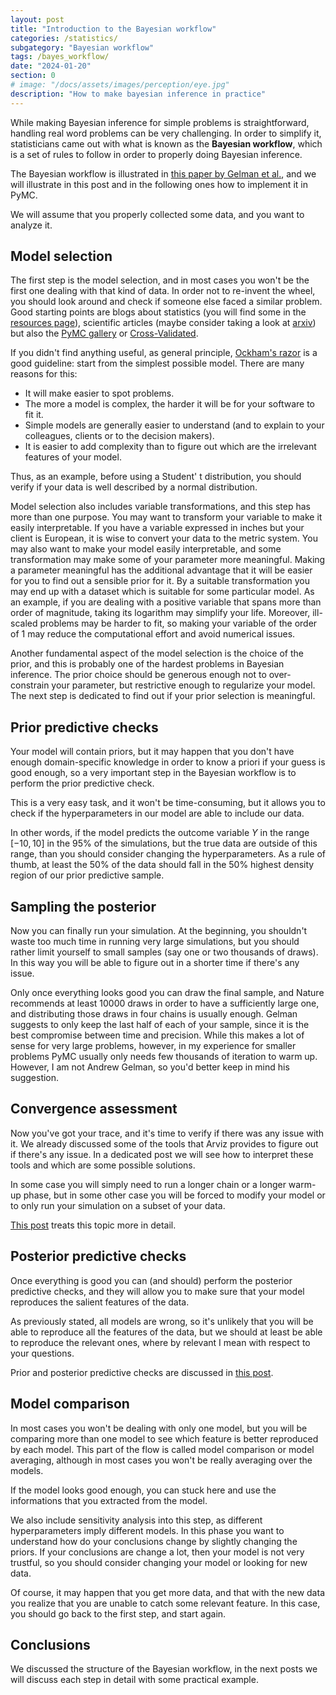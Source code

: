 ```yaml
---
layout: post
title: "Introduction to the Bayesian workflow"
categories: /statistics/
subgategory: "Bayesian workflow"
tags: /bayes_workflow/
date: "2024-01-20"
section: 0
# image: "/docs/assets/images/perception/eye.jpg"
description: "How to make bayesian inference in practice"
---
```


While making Bayesian inference for simple problems is straightforward,
handling real word problems can be very challenging.
In order to simplify it, statisticians came out with what is known as the
**Bayesian workflow**, which is a set of rules to follow in order to
properly doing Bayesian inference.

The Bayesian workflow is illustrated in [this paper by Gelman et al.](http://www.stat.columbia.edu/~gelman/research/unpublished/Bayesian_Workflow_article.pdf),
and we will illustrate in this post and in the following ones how to implement
it in PyMC.

We will assume that you properly collected some data, and you want to analyze it.

## Model selection

The first step is the model selection, and in most cases you won't be
the first one dealing with that kind of data.
In order not to re-invent the wheel, you should look around and check if someone
else faced a similar problem. Good starting points are blogs about statistics
(you will find some in the [resources page](/links)),
scientific articles (maybe consider taking a look at [arxiv](https://arxiv.org/)) but also the [PyMC gallery](https://www.pymc.io/projects/examples/en/latest/gallery.html) or [Cross-Validated](https://stats.stackexchange.com/).

If you didn't find anything useful, as general principle, [Ockham's razor](https://en.wikipedia.org/wiki/Occam%27s_razor) is a good guideline: start from the
simplest possible model.
There are many reasons for this:
- It will make easier to spot problems.
- The more a model is complex, the harder it will be for your software to fit it.
- Simple models are generally easier to understand (and to explain to your colleagues, clients or to the decision makers).
- It is easier to add complexity than to figure out which are the irrelevant features of your model.

Thus, as an example, before using a Student' t distribution, you should verify
if your data is well described by a normal distribution.

Model selection also includes variable transformations, and this step has more than
one purpose.
You may want to transform your variable to make it easily interpretable.
If you have a variable expressed in inches but your client is European, it is wise
to convert your data to the metric system.
You may also want to make your model easily interpretable, and
some transformation may make some of your parameter more meaningful.
Making a parameter meaningful has the additional advantage that it will
be easier for you to find out a sensible prior for it.
By a suitable transformation you may end up with a dataset which is
suitable for some particular model.
As an example, if you are dealing with a positive variable that spans
more than order of magnitude, taking its logarithm may simplify your life.
Moreover, ill-scaled problems may be harder to fit, so making your
variable of the order of 1 may reduce the computational effort and avoid numerical
issues.

Another fundamental aspect of the model selection is the choice of the prior,
and this is probably one of the hardest problems in Bayesian inference.
The prior choice should be generous enough not to over-constrain your
parameter, but restrictive enough to regularize your model.
The next step is dedicated to find out if your prior selection
is meaningful.

## Prior predictive checks

Your model will contain priors, but it may happen that you don't
have enough domain-specific
knowledge in order to know a priori if your guess is good enough,
so a very important step in the Bayesian workflow is to perform the
prior predictive check.

This is a very easy task, and it won't be time-consuming,
but it allows you to check if the hyperparameters in our model
are able to include our data. 

In other words, if the model predicts the outcome variable $Y$ in the range $[-10, 10]$ 
in the 95% of the simulations, but the true data are outside of this range, than you
should consider changing the hyperparameters.
As a rule of thumb, at least the 50% of the data should fall in the 50% highest density region of our prior predictive sample.

## Sampling the posterior

Now you can finally run your simulation. At the beginning, you shouldn't waste
too much time in running very large simulations, but you should rather limit
yourself to small samples (say one or two thousands of draws).
In this way you will be able to figure out in a shorter time if there's any issue.

Only once everything looks good you can draw the final sample,
and Nature recommends at least 10000 draws in order to have a sufficiently large one,
and distributing those draws in four chains is usually enough. 
Gelman suggests to only keep the last half of each of your sample,
since it is the best compromise between time and precision.
While this makes a lot of sense for very large problems, however,
in my experience for smaller problems PyMC usually only needs few thousands of iteration
to warm up.
However, I am not Andrew Gelman, so you'd better keep in mind his suggestion.

## Convergence assessment

Now you've got your trace, and it's time to verify if there was any issue with it.
We already discussed some of the tools that Arviz provides to figure
out if there's any issue. In a dedicated post we will see how to interpret
these tools and which are some possible solutions.

In some case you will simply need to run a longer chain or a longer warm-up
phase, but in some other case you will be forced to modify your model
or to only run your simulation on a subset of your data.

[This post](/trace_inspection) treats this topic more
in detail.

## Posterior predictive checks

Once everything is good you can (and should) perform the posterior predictive checks,
and they will allow you to make sure that your model reproduces
the salient features of the data.

As previously stated, all models are wrong, so it's unlikely that you will be able
to reproduce all the features of the data, 
but we should at least be able to reproduce the relevant ones,
where by relevant I mean with respect to your questions.

Prior and posterior predictive checks
are discussed in [this post](/predictive_checks).

## Model comparison

In most cases you won't be dealing with only one model,
but you will be comparing more than one model to see which feature
is better reproduced by each model.
This part of the flow is called model comparison or model averaging,
although in most cases you won't be really averaging over the models.

If the model looks good enough, you can stuck here and use the informations
that you extracted from the model.

We also include sensitivity analysis into this step, as different
hyperparameters imply different models.
In this phase you want to understand how do your conclusions
change by slightly changing the priors.
If your conclusions are change a lot, then your model is not very trustful,
so you should consider changing your model or looking for new data.

Of course, it may happen that you get more data,
and that with the new data you realize that you are unable to catch some
relevant feature.
In this case, you should go back to the first step, and start again.

## Conclusions

We discussed the structure of the Bayesian workflow, in the next posts
we will discuss each step in detail with some practical example.
